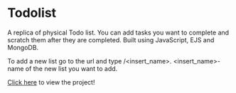 # Todolist
A replica of physical Todo list. You can add tasks you want to complete and scratch them after they are completed. Built using JavaScript, EJS and MongoDB.

To add a new list go to the url and type /<insert_name>.
<insert_name>- name of the new list you want to add.

<p><a href="https://todo-list-6vhg.onrender.com/">Click here</a> to view the project!</p>
